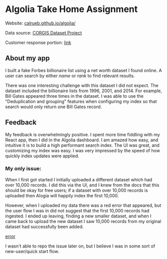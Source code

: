 # Algolia Take Home Assignment

Website: [calrueb.github.io/algolia/](https://calrueb.github.io/algolia/)

Data source: [CORGIS Dataset Project](https://corgis-edu.github.io/corgis/json/billionaires/)

Customer response portion: [link](customer_questions.md)

## About my app

I built a fake Forbes billionaire list using a net worth dataset I found online. A user can search by either _name_ or _rank_ to find relevant results.

There was one interesting challenge with this dataset I did not expect. The dataset included the billionaire lists from 1996, 2001, and 2014. For example, Bill Gates appeared three times in the dataset. I was able to use the "Deduplication and grouping" features when configuring my index so that search would only return one Bill Gates record.

## Feedback

My feedback is overwhelmingly positive. I spent more time fiddling with my React app, then I did in the Algolia dashboard. I am amazed how easy, and intuitive it is to build a high performant search index. The UI was great, and customizing my index was easy. I was very impressed by the speed of how quickly index updates were applied.

### My only issue:

When I first got started I initially uploaded a different dataset which had over 10,000 records. I did this via the UI, and I knew from the docs that this should be okay for free users; if a dataset with over 10,000 records is uploaded then Alogia will happily index the first 10,000.

However, when I uploaded my data there was a red error that appeared, but the user flow I was in did not suggest that the first 10,000 records had ingested. I ended up leaving, finding a new smaller dataset, and when I came back to upload the new dataset I saw 10,000 records from my original dataset had successfully been added.

[error](error.png)

I wasn't able to repo the issue later on, but I believe I was in some sort of new-user/quick start flow.
